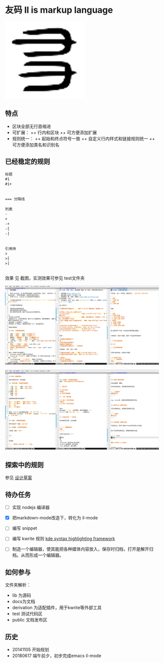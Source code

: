 # 友码 Il is markup language

![标志](/docs/images/il-logo.png)

## 特点

+ 区块全部无行首缩进
+ 可扩展：
++ 行内和区块
++ 可方便添加扩展
+ 规则统一：
++ 起始和终点符号一致
++ 自定义行内样式和链接规则统一
++ 可方便添加类名和识别名


## 已经稳定的规则

```
标题
#1
#1+


=== 分隔线

列表
-
+
-+
-[
-]


引用块
>
>[
>]


```

效果 见 截图，实测效果可参见 test文件夹

![标志](/docs/images/设计准则1.png)

![标志](/docs/images/设计准则2.png)



## 探索中的规则

参见 [设计草案](/docs/2014-11-05-友码文设计草案.md)



## 待办任务

- [ ] 实现 nodejs 编译器
- [x] 把markdown-mode改造下，转化为 il-mode
- [ ] 编写 snippet
- [ ] 编写 kwrite 规则 [kde syntax highlighting framework](https://github.com/KDE/syntax-highlighting)
- [ ] 制造一个编辑器，使其能把各种媒体内容放入，保存时归档，打开是解开归档。从而形成一个编辑器。




## 如何参与

文件夹解析：
- lib 为源码
- docs为文档
- derivation 为适配插件，用于kwrite等外部工具
- test 测试代码区
- public 文档发布区

## 历史

+ 20141105 开始规划
+ 20180617 端午前夕，初步完成emacs il-mode


